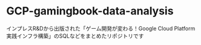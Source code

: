 # GCP-gamingbook-data-analysis
インプレスR&amp;Dから出版された「ゲーム開発が変わる！Google Cloud Platform 実践インフラ構築」のSQLなどをまとめたリポジトリです
